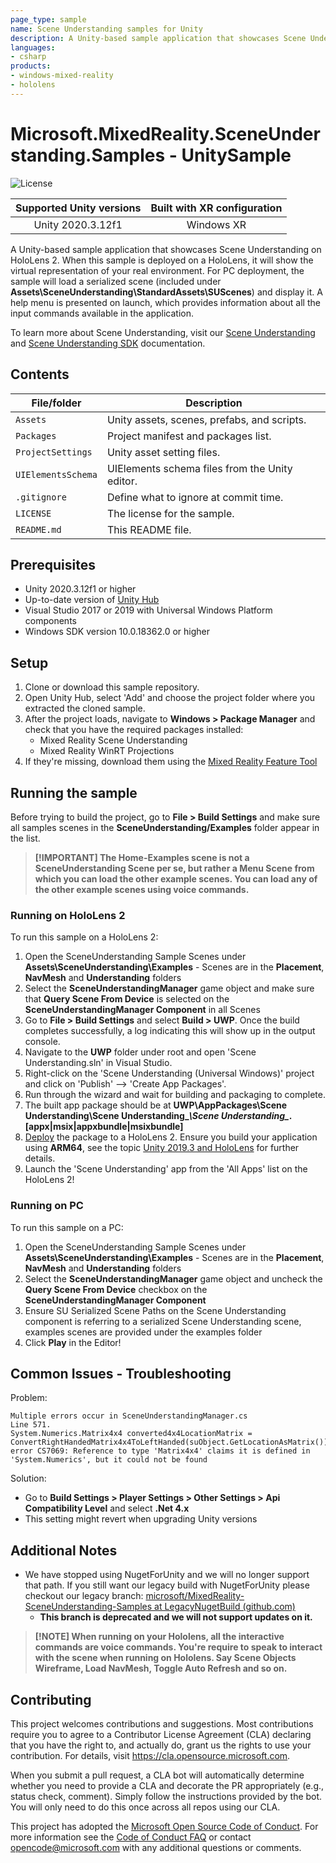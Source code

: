 ```yaml
---
page_type: sample
name: Scene Understanding samples for Unity
description: A Unity-based sample application that showcases Scene Understanding on HoloLens 2.
languages:
- csharp
products:
- windows-mixed-reality
- hololens
---
```


# Microsoft.MixedReality.SceneUnderstanding.Samples - UnitySample

![License](https://img.shields.io/badge/license-MIT-green.svg)

Supported Unity versions | Built with XR configuration
:-----------------: | :----------------: | 
Unity 2020.3.12f1 | Windows XR | 

A Unity-based sample application that showcases Scene Understanding on HoloLens 2. When this sample is deployed on a HoloLens, it will show the virtual representation of your real environment. For PC deployment, the sample will load a serialized scene (included under **Assets\\SceneUnderstanding\\StandardAssets\\SUScenes**) and display it. A help menu is presented on launch, which provides information about all the input commands available in the application.  

To learn more about Scene Understanding, visit our [Scene Understanding](https://docs.microsoft.com/en-us/windows/mixed-reality/scene-understanding) and [Scene Understanding SDK](https://docs.microsoft.com/en-us/windows/mixed-reality/scene-understanding-sdk) documentation.

## Contents

| File/folder | Description |
|-------------|-------------|
| `Assets` | Unity assets, scenes, prefabs, and scripts. |
| `Packages` | Project manifest and packages list. |
| `ProjectSettings` | Unity asset setting files. |
| `UIElementsSchema` | UIElements schema files from the Unity editor. |
| `.gitignore` | Define what to ignore at commit time. |
| `LICENSE`   | The license for the sample. |
| `README.md` | This README file. |

## Prerequisites

* Unity 2020.3.12f1 or higher
* Up-to-date version of [Unity Hub](https://unity3d.com/get-unity/download) 
* Visual Studio 2017 or 2019 with Universal Windows Platform components 
* Windows SDK version 10.0.18362.0 or higher

## Setup 

1. Clone or download this sample repository. 
2. Open Unity Hub, select 'Add' and choose the project folder where you extracted the cloned sample.
3. After the project loads, navigate to **Windows > Package Manager** and check that you have the required packages installed:
    * Mixed Reality Scene Understanding
    * Mixed Reality WinRT Projections
4. If they're missing, download them using the [Mixed Reality Feature Tool](https://docs.microsoft.com/en-us/windows/mixed-reality/develop/unity/welcome-to-mr-feature-tool)

## Running the sample

Before trying to build the project, go to **File > Build Settings** and make sure all samples scenes in the **SceneUnderstanding/Examples** folder appear in the list.

> **[!IMPORTANT]
> The **Home-Examples** scene is not a SceneUnderstanding Scene per se, but rather a Menu Scene from which you can load the other example scenes. You can load any of the other example scenes using voice commands.**

### Running on HoloLens 2

To run this sample on a HoloLens 2:

1. Open the SceneUnderstanding Sample Scenes under **Assets\\SceneUnderstanding\\Examples** - Scenes are in the **Placement**, **NavMesh** and **Understanding** folders
2. Select the **SceneUnderstandingManager** game object and make sure that **Query Scene From Device** is selected on the **SceneUnderstandingManager Component** in all Scenes
3. Go to **File > Build Settings** and select **Build > UWP**. Once the build completes successfully, a log indicating this will show up in the output console.
4. Navigate to the **UWP** folder under root and open 'Scene Understanding.sln' in Visual Studio.
5. Right-click on the 'Scene Understanding (Universal Windows)' project and click on 'Publish' --\> 'Create App Packages'.
6. Run through the wizard and wait for building and packaging to complete.
7. The built app package should be at **UWP\\AppPackages\\Scene Understanding\\Scene Understanding\__\\Scene Understanding\__.\[appx|msix|appxbundle|msixbundle\]**
8. [Deploy](https://docs.microsoft.com/en-us/hololens/holographic-custom-apps) the package to a HoloLens 2. Ensure you build your application using **ARM64**, see the topic [Unity 2019.3 and HoloLens](https://microsoft.github.io/MixedRealityToolkit-Unity/Documentation/BuildAndDeploy.html#unity-20193-and-hololens) for further details.
9. Launch the 'Scene Understanding' app from the 'All Apps' list on the HoloLens 2!

### Running on PC

To run this sample on a PC:

1. Open the SceneUnderstanding Sample Scenes under **Assets\\SceneUnderstanding\\Examples** - Scenes are in the **Placement**, **NavMesh** and **Understanding** folders
2. Select the **SceneUnderstandingManager** game object and uncheck the **Query Scene From Device** checkbox on the **SceneUnderstandingManager Component**
3. Ensure SU Serialized Scene Paths on the Scene Understanding component is referring to a serialized Scene Understanding scene, examples scenes are provided under the examples folder
4. Click **Play** in the Editor!

## Common Issues - Troubleshooting

Problem:
```
Multiple errors occur in SceneUnderstandingManager.cs
Line 571.
System.Numerics.Matrix4x4 converted4x4LocationMatrix = ConvertRightHandedMatrix4x4ToLeftHanded(suObject.GetLocationAsMatrix());
error CS7069: Reference to type 'Matrix4x4' claims it is defined in 'System.Numerics', but it could not be found
```

Solution:

* Go to **Build Settings > Player Settings > Other Settings > Api Compatibility Level** and select **.Net 4.x** 
* This setting might revert when upgrading Unity versions

## Additional Notes

* We have stopped using NugetForUnity and we will no longer support that path. If you still want our legacy build with NugetForUnity please checkout our legacy branch: [microsoft/MixedReality-SceneUnderstanding-Samples at LegacyNugetBuild (github.com)](https://github.com/microsoft/MixedReality-SceneUnderstanding-Samples/tree/LegacyNugetBuild) 
    * **This branch is deprecated and we will not support updates on it.**

> **[!NOTE]
> When running on your Hololens, all the interactive commands are voice commands. You're require to speak to interact with the scene when running on Hololens. Say **Scene Objects Wireframe**, **Load NavMesh**, **Toggle Auto Refresh** and so on.**

## Contributing

This project welcomes contributions and suggestions.  Most contributions require you to agree to a
Contributor License Agreement (CLA) declaring that you have the right to, and actually do, grant us
the rights to use your contribution. For details, visit https://cla.opensource.microsoft.com.

When you submit a pull request, a CLA bot will automatically determine whether you need to provide
a CLA and decorate the PR appropriately (e.g., status check, comment). Simply follow the instructions
provided by the bot. You will only need to do this once across all repos using our CLA.

This project has adopted the [Microsoft Open Source Code of Conduct](https://opensource.microsoft.com/codeofconduct/).
For more information see the [Code of Conduct FAQ](https://opensource.microsoft.com/codeofconduct/faq/) or
contact [opencode@microsoft.com](mailto:opencode@microsoft.com) with any additional questions or comments.
